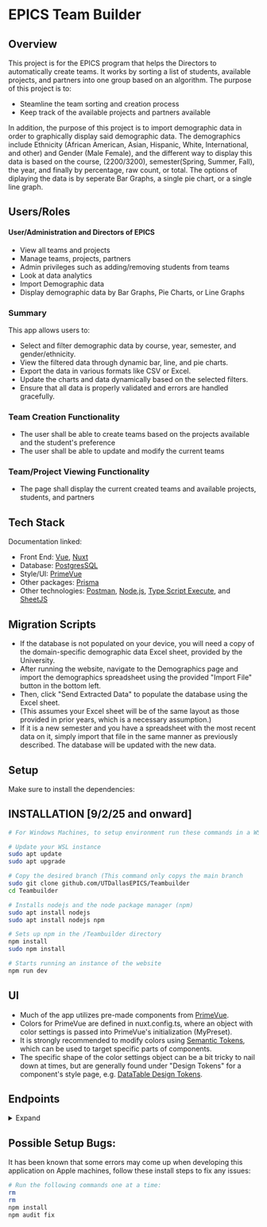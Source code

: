 # EPICS Team Builder 

## Overview

This project is for the EPICS program that helps the Directors to automatically create teams. 
It works by sorting a list of students, available projects, and partners into one group based on an algorithm.
The purpose of this project is to:

- Steamline the team sorting and creation process
- Keep track of the available projects and partners available

In addition, the purpose of this project is to import demographic data in order to
graphically display said demographic data. The demographics include Ethnicity (African American,
Asian, Hispanic, White, International, and other) and Gender (Male Female), and the different way
to display this data is based on the course, (2200/3200), semester(Spring, Summer, Fall), the year, 
and finally by percentage, raw count, or total. The options of diplaying the data is by seperate Bar Graphs,
a single pie chart, or a single line graph.

## Users/Roles

#### User/Administration and Directors of EPICS

- View all teams and projects
- Manage teams, projects, partners
- Admin privileges such as adding/removing students from teams
- Look at data analytics
- Import Demographic data
- Display demographic data by Bar Graphs, Pie Charts, or Line Graphs

### Summary

This app allows users to:
- Select and filter demographic data by course, year, semester, and gender/ethnicity.
- View the filtered data through dynamic bar, line, and pie charts.
- Export the data in various formats like CSV or Excel.
- Update the charts and data dynamically based on the selected filters.
- Ensure that all data is properly validated and errors are handled gracefully.

### Team Creation Functionality

- The user shall be able to create teams based on the projects available and the student's preference
- The user shall be able to update and modify the current teams 

### Team/Project Viewing Functionality

- The page shall display the current created teams and available projects, students, and partners


## Tech Stack

Documentation linked:
- Front End: [Vue](https://vuejs.org/guide/introduction.html), [Nuxt](https://nuxt.com/docs/getting-started/introduction)
- Database: [PostgresSQL](https://www.postgresql.org/docs/)
- Style/UI: [PrimeVue](https://primevue.org/)
- Other packages: [Prisma](https://www.prisma.io/docs)
- Other technologies: [Postman](https://learning.postman.com/docs/introduction/overview/), [Node.js](https://nodejs.org/docs/latest/api/), [Type Script Execute](https://tsx.is/getting-started), and [SheetJS](https://docs.sheetjs.com/docs/)

## Migration Scripts
- If the database is not populated on your device, you will need a copy of the domain-specific demographic data Excel sheet, provided by the University.
- After running the website, navigate to the Demographics page and import the demographics spreadsheet using the provided "Import File" button in the bottom left.
- Then, click "Send Extracted Data" to populate the database using the Excel sheet.
- (This assumes your Excel sheet will be of the same layout as those provided in prior years, which is a necessary assumption.)
- If it is a new semester and you have a spreadsheet with the most recent data on it, simply import that file in the same manner as previously described. The database will be updated with the new data.

## Setup

Make sure to install the dependencies:

## INSTALLATION [9/2/25 and onward] 
```bash
# For Windows Machines, to setup environment run these commands in a WSL console in VS Code

# Update your WSL instance
sudo apt update
sudo apt upgrade

# Copy the desired branch (This command only copys the main branch
sudo git clone github.com/UTDallasEPICS/Teambuilder
cd Teambuilder

# Installs nodejs and the node package manager (npm)
sudo apt install nodejs
sudo apt install nodejs npm

# Sets up npm in the /Teambuilder directory
npm install
sudo npm install

# Starts running an instance of the website
npm run dev
```
## UI

- Much of the app utilizes pre-made components from [PrimeVue](https://primevue.org/).
- Colors for PrimeVue are defined in nuxt.config.ts, where an object with color settings is passed into PrimeVue's initialization (MyPreset).
- It is strongly recommended to modify colors using [Semantic Tokens](https://primevue.org/theming/styled/), which can be used to target specific parts of components.
- The specific shape of the color settings object can be a bit tricky to nail down at times, but are generally found under "Design Tokens" for a component's style page, e.g. [DataTable Design Tokens](https://primevue.org/datatable/#theming.tokens).

## Endpoints
<details close>
<summary>Expand</summary>

### Get projects with semesters
```http
GET /api/projects
```

<details close>
<summary>Details</summary>
<br>

| Code | Description |
| :--- | :--- |
| 200 | `OK` |

Example response:
```json
[
  {
    "id": "40c129a8-c4b6-4057-88d9-0c653b86f14d",
    "name": "Handcrafted Aluminum Fish",
    "description": "Calamitas defessus traho.",
    "type": "SOFTWARE",
    "status": "HOLD",
    "repoURL": "https://finished-window.name/",
    "partnerId": "eaf74e1a-ca69-4312-892b-a0d154edad8a",
    "createdAt": "2025-04-17T23:56:36.138Z",
    "updatedAt": "2025-04-17T23:56:36.138Z",
    "semesters": [
      {
        "id": "3b6776a9-7997-40fd-ad24-0d23a8ef1429",
        "year": 2023,
        "season": "SUMMER",
        "createdAt": "2025-04-17T23:56:36.135Z",
        "updatedAt": "2025-04-17T23:56:36.135Z"
      },
      {
        "id": "3d0ae042-42f7-41fc-adde-4789318a3b47",
        "year": 2023,
        "season": "FALL",
        "createdAt": "2025-04-17T23:56:36.135Z",
        "updatedAt": "2025-04-17T23:56:36.135Z"
      },
    ]
  },
  {
    "id": "cd4274dd-20d9-4b40-bd0c-7949bb67fd0b",
    "name": "Recycled Metal Chips",
    "description": "Bos tendo carpo consectetur coma auctor beneficium avarus vetus.",
    "type": "BOTH",
    "status": "RETURNING",
    "repoURL": "https://raw-marksman.biz",
    "partnerId": "ee073720-87f6-4f98-9c7b-0de0cc1b0a44",
    "createdAt": "2025-04-17T23:56:36.138Z",
    "updatedAt": "2025-04-17T23:56:36.138Z",
    "semesters": [
      {
        "id": "38eb5cba-1517-434c-a3ef-5e03cbabb0ec",
        "year": 2024,
        "season": "FALL",
        "createdAt": "2025-04-17T23:56:36.135Z",
        "updatedAt": "2025-04-17T23:56:36.135Z"
      },
      {
        "id": "3b6776a9-7997-40fd-ad24-0d23a8ef1429",
        "year": 2023,
        "season": "SUMMER",
        "createdAt": "2025-04-17T23:56:36.135Z",
        "updatedAt": "2025-04-17T23:56:36.135Z"
      },
    ]
  },
]
```
</details>

</details>


## Possible Setup Bugs:

It has been known that some errors may come up when developing this application on Apple machines, follow these install steps to fix any issues:

```bash
# Run the following commands one at a time:
rm
rm 
npm install
npm audit fix
```
